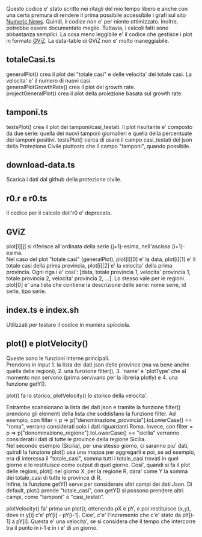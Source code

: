 Questo codice e' stato scritto nei ritagli del mio tempo libero e anche con una certa premura di rendere il prima possibile accessibile i grafi sul sito [Numeric News](https://numericnews.github.io/). 
Quindi, il codice non e' per niente ottimizzato. Inoltre, potrebbe essere documentato meglio. 
Tuttavia, i calcoli fatti sono abbastanza semplici. La cosa meno leggibile e' il codice che gestisce i plot in formato [GViZ](https://developers.google.com/chart/interactive/docs/reference?csw=1#DataTable). La data-table di GViZ non e' molto maneggiabile.

totaleCasi.ts
-------------

generalPlot() crea il plot dei "totale casi" e delle velocita' dei totale casi. La velocita' e' il numero di nuovi casi.  
generalPlotGrowthRate() crea il plot del growth rate.  
projectGeneralPlot() crea il plot della proiezione basata sul growth rate.

tamponi.ts
----------

testsPlot() crea il plot dei tamponi/casi\_testati. Il plot risultante e' composto da due serie: quella dei nuovi tamponi giornalieri e quella della percentuale dei tamponi positivi. 
testsPlot() cerca di usare il campo casi\_testati del json della Protezione Civile piuttosto che il campo "tamponi", quando possibile.

download-data.ts
----------------

Scarica i dati dal github della protezione civile.

r0.r e r0.ts
------------

Il codice per il calcolo dell'r0 e' deprecato.

GViZ
----

plot[i][j] si riferisce all'ordinata della serie (j+1)-esima, nell'ascissa (i+1)-esima.  
Nel caso del plot "totale casi" (generalPlot), plot[i][0] e' la data, plot[i][1] e' il totale casi della prima provincia, plot[i][2] e' la velocita' della prima provincia. Ogni riga i e' cosi': [data, totale provincia 1, velocita' provincia 1, totale provincia 2, velocita' provincia 2, ...]. Lo stesso vale per le regioni.  
plot[0] e' una lista che contiene la descrizione delle serie: nome serie, id serie, tipo serie.

index.ts e index.sh
-------------------

Utilizzati per testare il codice in maniera spicciola. 

plot() e plotVelocity()
-----------------------

Queste sono le funzioni interne principali.  
Prendono in input 1. la lista dei dati json delle province (ma va bene anche quella delle regioni), 2. una funzione filter(), 3. 'name' e 'plotType' che al momento non servono (prima servivano per la libreria plotly) e 4. una funzione getY().  

plot() fa lo storico, plotVelocity() lo storico della velocita'.  

Entrambe scansionano la lista dei dati json e tramite la funzione filter() prendono gli elementi della lista che soddisfano la funzione filter. Ad esempio, con filter = p => p["denominazione\_provincia"].toLowerCase() == "roma", verrano considerati solo i dati riguardanti Roma. Invece, con filter = p => p["denominazione\_regione"].toLowerCase() == "sicilia" verranno considerati i dati di tutte le province della regione Sicilia.  
Nel secondo esempio (Sicilia), per una stesso giorno, ci saranno piu' dati, quindi la funzione plot() usa una mappa per aggregarli e poi, se ad esempio, era di interessa il "totale\_casi", somma tutti i totale\_casi trovati in quel giorno e lo restituisce come output di quel giorno. Cosi', quandi si fa il plot delle regioni, plot() nel giorno X, per la regione R, dara' come Y la somma dei totale\_casi di tutte le province di R.  
Infine, la funzione getY() serve per considerare altri campi dei dati Json. Di default, plot() prende "totale\_casi", con getY() si possono prendere altri campi, come "tamponi" o "casi\_testati".

plotVelocity() fa' prima un plot(), ottenendo pX e pY, e poi restituisce {x,y}, dove in y[i] c'e' pY[i] - pY[i-1]. Cioe', c'e' l'incremento che c'e' stato da pY[i-1] a pY[i]. Questa e' una velocita', se si considera che il tempo che intercorre tra il punto in i-1 e in i e' di un giorno.  
